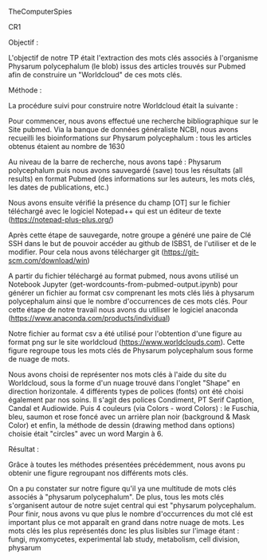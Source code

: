 TheComputerSpies

CR1

Objectif : 

L'objectif de notre TP était l'extraction des mots clés associés à l'organisme Physarum polycephalum (le blob) issus des articles trouvés sur Pubmed afin de construire un "Worldcloud" de ces mots clés.


Méthode :

La procédure suivi pour construire notre Worldcloud était la suivante :
 
Pour commencer, nous avons effectué une recherche bibliographique sur le Site pubmed. Via la banque de données généraliste NCBI, nous avons recueilli les bioinformations sur Physarum polycephalum : tous les articles obtenus étaient au nombre de 1630

Au niveau de la barre de recherche, nous avons tapé : Physarum polycephalum puis nous avons sauvegardé (save) tous les résultats (all results) en format Pubmed (des informations sur les auteurs, les mots clés, les dates de publications, etc.)

Nous avons ensuite vérifié la présence du champ [OT] sur le fichier téléchargé avec le logiciel Notepad++ qui est un éditeur de texte (https://notepad-plus-plus.org/)

Après cette étape de sauvegarde, notre groupe a généré une paire de Clé SSH dans le but de pouvoir accéder au github de ISBS1, de l'utiliser et de le modifier. Pour cela nous avons télécharger git (https://git-scm.com/download/win)

A partir du fichier téléchargé au format pubmed, nous avons utilisé un Notebook Jupyter (get-wordcounts-from-pubmed-output.ipynb) pour générer un fichier au format csv comprenant les mots clés liés à physarum polycephalum ainsi que le nombre d'occurrences de ces mots clés. Pour cette étape de notre travail nous avons du utiliser le logiciel anaconda (https://www.anaconda.com/products/individual)


Notre fichier au format csv a été utilisé pour l'obtention d'une figure au format png sur le site worldcloud (https://www.worldclouds.com). Cette figure regroupe tous les mots clés de Physarum polycephalum sous forme de nuage de mots.
 
Nous avons choisi de représenter nos mots clés à l'aide du site du Worldcloud, sous la forme d'un nuage trouvé dans l'onglet "Shape" en direction horizontale. 4 différents types de polices (fonts) ont été choisi également par nos soins. Il s'agit des polices Condiment, PT Serif Caption, Candal et Audiowide. Puis 4 couleurs (via Colors - word Colors) : le Fuschia, bleu, saumon et rose foncé avec un arrière plan noir (background & Mask Color) et enfin, la méthode de dessin (drawing method dans options) choisie était "circles" avec un word Margin à 6.


Résultat :

Grâce à toutes les méthodes présentées précédemment, nous avons pu obtenir une figure regroupant nos différents mots clés.

On a pu constater sur notre figure qu'il ya une multitude de mots clés associés à "physarum polycephalum". De plus, tous les mots clés s'organisent autour de  notre sujet central qui est "physarum polycephalum. Pour finir, nous avons vu que plus le nombre d'occurrences du mot clé est important plus ce mot apparaît en grand dans notre nuage de mots. Les mots clés les plus représentés donc les plus lisibles sur l'image étant : fungi, myxomycetes, experimental lab study, metabolism, cell division, physarum